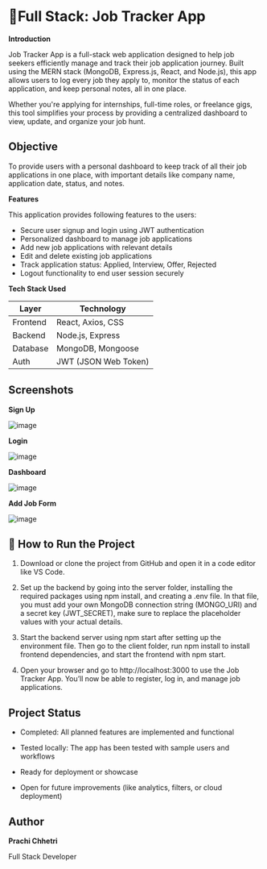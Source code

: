 # 🧾Full Stack: Job Tracker App
__Introduction__

Job Tracker App is a full-stack web application designed to help job seekers efficiently manage and track their job application journey. Built using the MERN stack (MongoDB, Express.js, React, and Node.js), this app allows users to log every job they apply to, monitor the status of each application, and keep personal notes, all in one place.

Whether you're applying for internships, full-time roles, or freelance gigs, this tool simplifies your process by providing a centralized dashboard to view, update, and organize your job hunt.

## Objective

To provide users with a personal dashboard to keep track of all their job applications in one place, with important details like company name, application date, status, and notes.

__Features__

This application provides following features to the users:

- Secure user signup and login using JWT authentication
- Personalized dashboard to manage job applications
- Add new job applications with relevant details
- Edit and delete existing job applications
- Track application status: Applied, Interview, Offer, Rejected
- Logout functionality to end user session securely

__Tech Stack Used__

| Layer       | Technology            |
|-------------|------------------------|
| Frontend    | React, Axios, CSS      |
| Backend     | Node.js, Express       |
| Database    | MongoDB, Mongoose      |
| Auth        | JWT (JSON Web Token)   |


## Screenshots

__Sign Up__

![image](https://github.com/user-attachments/assets/494c63eb-dc7a-443e-923e-8b29ccefeb1a)

__Login__

![image](https://github.com/user-attachments/assets/020e7625-7a65-4723-a4d0-a94295491d4a)

__Dashboard__

![image](https://github.com/user-attachments/assets/635f6c05-2768-4006-a0b9-870d106f8fad)

__Add Job Form__

![image](https://github.com/user-attachments/assets/10550d00-229a-4f25-a181-eb15f4e1f791)

## 🚀 How to Run the Project

1. Download or clone the project from GitHub and open it in a code editor like VS Code.

2. Set up the backend by going into the server folder, installing the required packages using npm install, and creating a .env file. In that file, you must add your own MongoDB connection string (MONGO_URI) and a secret key (JWT_SECRET), make sure to replace the placeholder values with your actual details.

3. Start the backend server using npm start after setting up the environment file. Then go to the client folder, run npm install to install frontend dependencies, and start the frontend with npm start.

4. Open your browser and go to http://localhost:3000 to use the Job Tracker App. You’ll now be able to register, log in, and manage job applications.

## Project Status

- Completed: All planned features are implemented and functional

- Tested locally: The app has been tested with sample users and workflows

- Ready for deployment or showcase

- Open for future improvements (like analytics, filters, or cloud deployment)


## Author

__Prachi Chhetri__

Full Stack Developer


